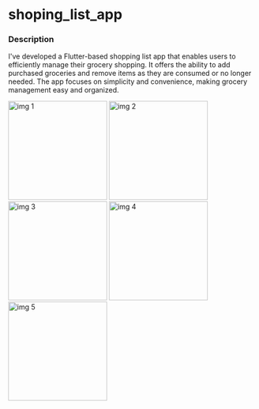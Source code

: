 # shoping_list_app

### Description
I've developed a Flutter-based shopping list app that enables users to efficiently manage their grocery shopping. It offers the ability to add purchased groceries and remove items as they are consumed or no longer needed. The app focuses on simplicity and convenience, making grocery management easy and organized. 

<img src="https://github.com/user-attachments/assets/10e5a26a-1bab-4bf8-be3d-4fd140e75553" alt="img 1" width="200"/>
<img src="https://github.com/user-attachments/assets/e2e0074f-8dcd-43e7-ae5b-40226506c44e" alt="img 2" width="200"/>
<img src="https://github.com/user-attachments/assets/fddb51b4-e44f-4d0c-a2a8-60045acb351a" alt="img 3" width="200"/>
<img src="https://github.com/user-attachments/assets/90de5e95-b3eb-431f-be60-846ade4e5813" alt="img 4" width="200"/>
<img src="https://github.com/user-attachments/assets/28ebdf14-07c3-4d21-ad36-3e287df83fde" alt="img 5" width="200"/>





